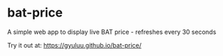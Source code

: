 # bat-price
A simple web app to display live BAT price - refreshes every 30 seconds

Try it out at: https://gyuluu.github.io/bat-price/